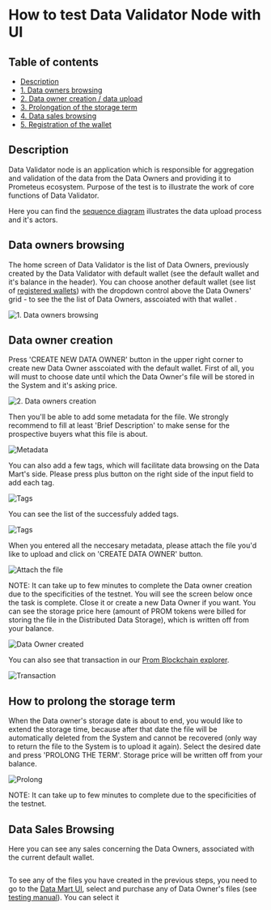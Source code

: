 # How to test Data Validator Node with UI

## Table of contents

- [Description](#description)
- [1. Data owners browsing](#data-owners-browsing)
- [2. Data owner creation / data upload](#data-owner-creation)
- [3. Prolongation of the storage term](#how-to-prolong-the-storage-term)
- [4. Data sales browsing](#data-sales-browsing)
- [5. Registration of the wallet](#wallet-registration)

## Description

Data Validator node is an application which is responsible for aggregation and validation of the data from the Data Owners and providing 
it to Prometeus ecosystem. Purpose of the test is to illustrate the work of core functions of Data Validator.

Here you can find the [sequence diagram](https://github.com/Prometeus-Network/prometeus/wiki/Data-Upload-Diagram) illustrates the data upload process and it's actors.

## Data owners browsing

The home screen of Data Validator is the list of Data Owners, previously created by the Data Validator with default wallet (see the default wallet and it's balance in the header). You can choose another default wallet (see list of [registered wallets](#wallet-registration)) with the dropdown control above the Data Owners' grid - to see the the list of Data Owners, asscoiated with that wallet .

<img src="https://github.com/Prometeus-Network/prometeus/blob/master/docs/upload1.png" alt="1. Data owners browsing">

## Data owner creation

Press 'CREATE NEW DATA OWNER' button in the upper right corner to create new Data Owner asscoiated with the default wallet. First of all, you will must to choose date until which the Data Owner's file will be stored in the System and it's asking price.

<img src="https://github.com/Prometeus-Network/prometeus/blob/master/docs/upload1a.png" alt="2. Data owners creation">

Then you'll be able to add some metadata for the file. We strongly recommend to fill at least 'Brief Description' to make sense for the prospective buyers what this file is about.

<img src="https://github.com/Prometeus-Network/prometeus/blob/master/docs/upload2.png" alt="Metadata">

You can also add a few tags, which will facilitate data browsing on the Data Mart's side. Please press plus button on the right side of the input field to add each tag.

<img src="https://github.com/Prometeus-Network/prometeus/blob/master/docs/upload3.png" alt="Tags">

You can see the list of the successfuly added tags.

<img src="https://github.com/Prometeus-Network/prometeus/blob/master/docs/upload4.png" alt="Tags">

When you entered all the neccesary metadata, please attach the file you'd like to upload and click on 'CREATE DATA OWNER' button.

<img src="https://github.com/Prometeus-Network/prometeus/blob/master/docs/upload5.png" alt="Attach the file">

NOTE: It can take up to few minutes to complete the Data owner creation due to the specificities of the testnet.
You will see the screen below once the task is complete. Close it or create a new Data Owner if you want. You can see the storage price here (amount of PROM tokens were billed for storing the file in the Distributed Data Storage), which is written off from your balance.

<img src="https://github.com/Prometeus-Network/prometeus/blob/master/docs/upload6.png" alt="Data Owner created">

You can also see that transaction in our [Prom Blockchain explorer](http://178.62.211.224/).

<img src="https://github.com/Prometeus-Network/prometeus/blob/master/docs/transaction1.png" alt="Transaction">

## How to prolong the storage term

When the Data owner's storage date is about to end, you would like to extend the storage time, because after that date the file will be automatically deleted from the System and cannot be recovered (only way to return the file to the System is to upload it again).
Select the desired date and press 'PROLONG THE TERM'. Storage price will be written off from your balance.

<img src="https://github.com/Prometeus-Network/prometeus/blob/master/docs/prolong1.png" alt="Prolong">

NOTE: It can take up to few minutes to complete due to the specificities of the testnet.

## Data Sales Browsing

Here you can see any sales concerning the Data Owners, associated with the current default wallet.

<img src="https://github.com/Prometeus-Network/prometeus/blob/master/docs/sales1.png" alt="">

To see any of the files you have created in the previous steps, you need to go to the [Data Mart UI](http://178.62.207.53:3008), select and purchase any of Data Owner's files (see [testing manual](https://github.com/Prometeus-Network/data-mart-node/blob/master/test.md)). You can select it 






